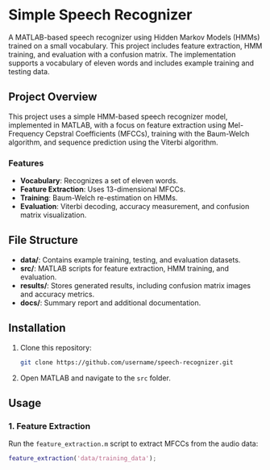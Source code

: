 # Simple Speech Recognizer

A MATLAB-based speech recognizer using Hidden Markov Models (HMMs) trained on a small vocabulary. This project includes feature extraction, HMM training, and evaluation with a confusion matrix. The implementation supports a vocabulary of eleven words and includes example training and testing data.

## Project Overview

This project uses a simple HMM-based speech recognizer model, implemented in MATLAB, with a focus on feature extraction using Mel-Frequency Cepstral Coefficients (MFCCs), training with the Baum-Welch algorithm, and sequence prediction using the Viterbi algorithm. 

### Features
- **Vocabulary**: Recognizes a set of eleven words.
- **Feature Extraction**: Uses 13-dimensional MFCCs.
- **Training**: Baum-Welch re-estimation on HMMs.
- **Evaluation**: Viterbi decoding, accuracy measurement, and confusion matrix visualization.

## File Structure

- **data/**: Contains example training, testing, and evaluation datasets.
- **src/**: MATLAB scripts for feature extraction, HMM training, and evaluation.
- **results/**: Stores generated results, including confusion matrix images and accuracy metrics.
- **docs/**: Summary report and additional documentation.

## Installation

1. Clone this repository:
    ```bash
    git clone https://github.com/username/speech-recognizer.git
    ```
2. Open MATLAB and navigate to the `src` folder.

## Usage

### 1. Feature Extraction

Run the `feature_extraction.m` script to extract MFCCs from the audio data:
```matlab
feature_extraction('data/training_data');
